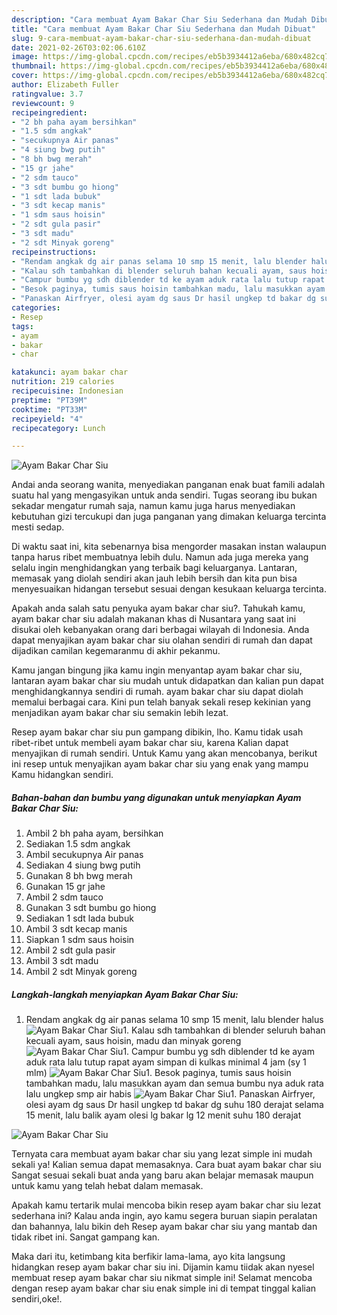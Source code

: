 ```yaml
---
description: "Cara membuat Ayam Bakar Char Siu Sederhana dan Mudah Dibuat"
title: "Cara membuat Ayam Bakar Char Siu Sederhana dan Mudah Dibuat"
slug: 9-cara-membuat-ayam-bakar-char-siu-sederhana-dan-mudah-dibuat
date: 2021-02-26T03:02:06.610Z
image: https://img-global.cpcdn.com/recipes/eb5b3934412a6eba/680x482cq70/ayam-bakar-char-siu-foto-resep-utama.jpg
thumbnail: https://img-global.cpcdn.com/recipes/eb5b3934412a6eba/680x482cq70/ayam-bakar-char-siu-foto-resep-utama.jpg
cover: https://img-global.cpcdn.com/recipes/eb5b3934412a6eba/680x482cq70/ayam-bakar-char-siu-foto-resep-utama.jpg
author: Elizabeth Fuller
ratingvalue: 3.7
reviewcount: 9
recipeingredient:
- "2 bh paha ayam bersihkan"
- "1.5 sdm angkak"
- "secukupnya Air panas"
- "4 siung bwg putih"
- "8 bh bwg merah"
- "15 gr jahe"
- "2 sdm tauco"
- "3 sdt bumbu go hiong"
- "1 sdt lada bubuk"
- "3 sdt kecap manis"
- "1 sdm saus hoisin"
- "2 sdt gula pasir"
- "3 sdt madu"
- "2 sdt Minyak goreng"
recipeinstructions:
- "Rendam angkak dg air panas selama 10 smp 15 menit, lalu blender halus"
- "Kalau sdh tambahkan di blender seluruh bahan kecuali ayam, saus hoisin, madu dan minyak goreng"
- "Campur bumbu yg sdh diblender td ke ayam aduk rata lalu tutup rapat ayam simpan di kulkas minimal 4 jam (sy 1 mlm)"
- "Besok paginya, tumis saus hoisin tambahkan madu, lalu masukkan ayam dan semua bumbu nya aduk rata lalu ungkep smp air habis"
- "Panaskan Airfryer, olesi ayam dg saus Dr hasil ungkep td bakar dg suhu 180 derajat selama 15 menit, lalu balik ayam olesi lg bakar lg 12 menit suhu 180 derajat"
categories:
- Resep
tags:
- ayam
- bakar
- char

katakunci: ayam bakar char 
nutrition: 219 calories
recipecuisine: Indonesian
preptime: "PT39M"
cooktime: "PT33M"
recipeyield: "4"
recipecategory: Lunch

---
```



![Ayam Bakar Char Siu](https://img-global.cpcdn.com/recipes/eb5b3934412a6eba/680x482cq70/ayam-bakar-char-siu-foto-resep-utama.jpg)

Andai anda seorang wanita, menyediakan panganan enak buat famili adalah suatu hal yang mengasyikan untuk anda sendiri. Tugas seorang ibu bukan sekadar mengatur rumah saja, namun kamu juga harus menyediakan kebutuhan gizi tercukupi dan juga panganan yang dimakan keluarga tercinta mesti sedap.

Di waktu  saat ini, kita sebenarnya bisa mengorder masakan instan walaupun tanpa harus ribet membuatnya lebih dulu. Namun ada juga mereka yang selalu ingin menghidangkan yang terbaik bagi keluarganya. Lantaran, memasak yang diolah sendiri akan jauh lebih bersih dan kita pun bisa menyesuaikan hidangan tersebut sesuai dengan kesukaan keluarga tercinta. 



Apakah anda salah satu penyuka ayam bakar char siu?. Tahukah kamu, ayam bakar char siu adalah makanan khas di Nusantara yang saat ini disukai oleh kebanyakan orang dari berbagai wilayah di Indonesia. Anda dapat menyajikan ayam bakar char siu olahan sendiri di rumah dan dapat dijadikan camilan kegemaranmu di akhir pekanmu.

Kamu jangan bingung jika kamu ingin menyantap ayam bakar char siu, lantaran ayam bakar char siu mudah untuk didapatkan dan kalian pun dapat menghidangkannya sendiri di rumah. ayam bakar char siu dapat diolah memalui berbagai cara. Kini pun telah banyak sekali resep kekinian yang menjadikan ayam bakar char siu semakin lebih lezat.

Resep ayam bakar char siu pun gampang dibikin, lho. Kamu tidak usah ribet-ribet untuk membeli ayam bakar char siu, karena Kalian dapat menyajikan di rumah sendiri. Untuk Kamu yang akan mencobanya, berikut ini resep untuk menyajikan ayam bakar char siu yang enak yang mampu Kamu hidangkan sendiri.

<!--inarticleads1-->

##### Bahan-bahan dan bumbu yang digunakan untuk menyiapkan Ayam Bakar Char Siu:

1. Ambil 2 bh paha ayam, bersihkan
1. Sediakan 1.5 sdm angkak
1. Ambil secukupnya Air panas
1. Sediakan 4 siung bwg putih
1. Gunakan 8 bh bwg merah
1. Gunakan 15 gr jahe
1. Ambil 2 sdm tauco
1. Gunakan 3 sdt bumbu go hiong
1. Sediakan 1 sdt lada bubuk
1. Ambil 3 sdt kecap manis
1. Siapkan 1 sdm saus hoisin
1. Ambil 2 sdt gula pasir
1. Ambil 3 sdt madu
1. Ambil 2 sdt Minyak goreng




<!--inarticleads2-->

##### Langkah-langkah menyiapkan Ayam Bakar Char Siu:

1. Rendam angkak dg air panas selama 10 smp 15 menit, lalu blender halus
<img src="//assets-global.cpcdn.com/assets/icons/button_play-2c75c40dde080a61004c1f40b05d8f140eaff45d7e9e6481dc71c63d2e7c4909.png" alt="Ayam Bakar Char Siu">1. Kalau sdh tambahkan di blender seluruh bahan kecuali ayam, saus hoisin, madu dan minyak goreng
<img src="//assets-global.cpcdn.com/assets/icons/button_play-2c75c40dde080a61004c1f40b05d8f140eaff45d7e9e6481dc71c63d2e7c4909.png" alt="Ayam Bakar Char Siu">1. Campur bumbu yg sdh diblender td ke ayam aduk rata lalu tutup rapat ayam simpan di kulkas minimal 4 jam (sy 1 mlm)
<img src="//assets-global.cpcdn.com/assets/icons/button_play-2c75c40dde080a61004c1f40b05d8f140eaff45d7e9e6481dc71c63d2e7c4909.png" alt="Ayam Bakar Char Siu">1. Besok paginya, tumis saus hoisin tambahkan madu, lalu masukkan ayam dan semua bumbu nya aduk rata lalu ungkep smp air habis
<img src="//assets-global.cpcdn.com/assets/icons/button_play-2c75c40dde080a61004c1f40b05d8f140eaff45d7e9e6481dc71c63d2e7c4909.png" alt="Ayam Bakar Char Siu">1. Panaskan Airfryer, olesi ayam dg saus Dr hasil ungkep td bakar dg suhu 180 derajat selama 15 menit, lalu balik ayam olesi lg bakar lg 12 menit suhu 180 derajat
<img src="//assets-global.cpcdn.com/assets/icons/button_play-2c75c40dde080a61004c1f40b05d8f140eaff45d7e9e6481dc71c63d2e7c4909.png" alt="Ayam Bakar Char Siu">



Ternyata cara membuat ayam bakar char siu yang lezat simple ini mudah sekali ya! Kalian semua dapat memasaknya. Cara buat ayam bakar char siu Sangat sesuai sekali buat anda yang baru akan belajar memasak maupun untuk kamu yang telah hebat dalam memasak.

Apakah kamu tertarik mulai mencoba bikin resep ayam bakar char siu lezat sederhana ini? Kalau anda ingin, ayo kamu segera buruan siapin peralatan dan bahannya, lalu bikin deh Resep ayam bakar char siu yang mantab dan tidak ribet ini. Sangat gampang kan. 

Maka dari itu, ketimbang kita berfikir lama-lama, ayo kita langsung hidangkan resep ayam bakar char siu ini. Dijamin kamu tiidak akan nyesel membuat resep ayam bakar char siu nikmat simple ini! Selamat mencoba dengan resep ayam bakar char siu enak simple ini di tempat tinggal kalian sendiri,oke!.

